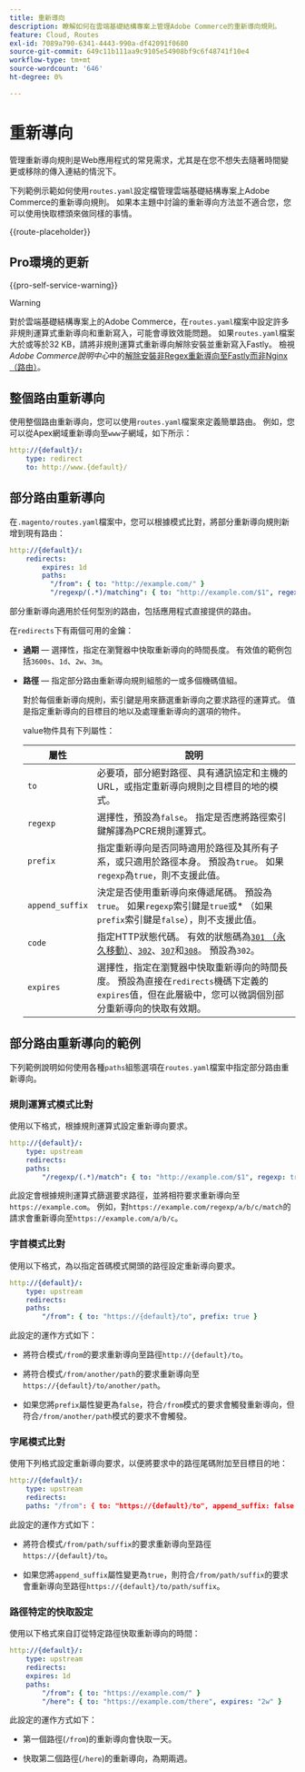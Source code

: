 ```yaml
---
title: 重新導向
description: 瞭解如何在雲端基礎結構專案上管理Adobe Commerce的重新導向規則。
feature: Cloud, Routes
exl-id: 7089a790-6341-4443-990a-df42091f0680
source-git-commit: 649c11b111aa9c9105e54908bf9c6f48741f10e4
workflow-type: tm+mt
source-wordcount: '646'
ht-degree: 0%

---
```


# 重新導向

管理重新導向規則是Web應用程式的常見需求，尤其是在您不想失去隨著時間變更或移除的傳入連結的情況下。

下列範例示範如何使用`routes.yaml`設定檔管理雲端基礎結構專案上Adobe Commerce的重新導向規則。 如果本主題中討論的重新導向方法並不適合您，您可以使用快取標頭來做同樣的事情。

{{route-placeholder}}

## Pro環境的更新

{{pro-self-service-warning}}

>[!WARNING]
>
>對於雲端基礎結構專案上的Adobe Commerce，在`routes.yaml`檔案中設定許多非規則運算式重新導向和重新寫入，可能會導致效能問題。 如果`routes.yaml`檔案大於或等於32 KB，請將非規則運算式重新導向解除安裝並重新寫入Fastly。 檢視&#x200B;_Adobe Commerce說明中心_&#x200B;中的[解除安裝非Regex重新導向至Fastly而非Nginx （路由）](https://experienceleague.adobe.com/docs/commerce-knowledge-base/kb/troubleshooting/miscellaneous/offload-non-regex-redirects-to-fastly-instead-of-nginx-routes.html)。

## 整個路由重新導向

使用整個路由重新導向，您可以使用`routes.yaml`檔案來定義簡單路由。 例如，您可以從Apex網域重新導向至`www`子網域，如下所示：

```yaml
http://{default}/:
    type: redirect
    to: http://www.{default}/
```

## 部分路由重新導向

在`.magento/routes.yaml`檔案中，您可以根據模式比對，將部分重新導向規則新增到現有路由：

```yaml
http://{default}/:
    redirects:
        expires: 1d
        paths:
          "/from": { to: "http://example.com/" }
          "/regexp/(.*)/matching": { to: "http://example.com/$1", regexp: true }
```

部分重新導向適用於任何型別的路由，包括應用程式直接提供的路由。

在`redirects`下有兩個可用的金鑰：

- **過期** — 選擇性，指定在瀏覽器中快取重新導向的時間長度。 有效值的範例包括`3600s`、`1d`、`2w`、`3m`。

- **路徑** — 指定部分路由重新導向規則組態的一或多個機碼值組。

  對於每個重新導向規則，索引鍵是用來篩選重新導向之要求路徑的運算式。 值是指定重新導向的目標目的地以及處理重新導向的選項的物件。

  value物件具有下列屬性：

  | 屬性 | 說明 |
  | ---------- | ----------- |
  | `to` | 必要項，部分絕對路徑、具有通訊協定和主機的URL，或指定重新導向規則之目標目的地的模式。 |
  | `regexp` | 選擇性，預設為`false`。 指定是否應將路徑索引鍵解譯為PCRE規則運算式。 |
  | `prefix` | 指定重新導向是否同時適用於路徑及其所有子系，或只適用於路徑本身。 預設為`true`。 如果`regexp`為`true`，則不支援此值。 |
  | `append_suffix` | 決定是否使用重新導向來傳遞尾碼。 預設為`true`。 如果`regexp`索引鍵是`true`或* （如果`prefix`索引鍵是`false`），則不支援此值。 |
  | `code` | 指定HTTP狀態代碼。 有效的狀態碼為[`301` （永久移動）](https://www.w3.org/Protocols/rfc2616/rfc2616-sec10.html#sec10.3.2)、[`302`](https://www.w3.org/Protocols/rfc2616/rfc2616-sec10.html#sec10.3.3)、[`307`](https://www.w3.org/Protocols/rfc2616/rfc2616-sec10.html#sec10.3.8)和[`308`](https://www.rfc-editor.org/rfc/rfc7238)。 預設為`302`。 |
  | `expires` | 選擇性，指定在瀏覽器中快取重新導向的時間長度。 預設為直接在`redirects`機碼下定義的`expires`值，但在此層級中，您可以微調個別部分重新導向的快取有效期。 |

## 部分路由重新導向的範例

下列範例說明如何使用各種`paths`組態選項在`routes.yaml`檔案中指定部分路由重新導向。

### 規則運算式模式比對

使用以下格式，根據規則運算式設定重新導向要求。

```yaml
http://{default}/:
    type: upstream
    redirects:
    paths:
        "/regexp/(.*)/match": { to: "http://example.com/$1", regexp: true }
```

此設定會根據規則運算式篩選要求路徑，並將相符要求重新導向至`https://example.com`。 例如，對`https://example.com/regexp/a/b/c/match`的請求會重新導向至`https://example.com/a/b/c`。

### 字首模式比對

使用以下格式，為以指定首碼模式開頭的路徑設定重新導向要求。

```yaml
http://{default}/:
    type: upstream
    redirects:
    paths:
        "/from": { to: "https://{default}/to", prefix: true }
```

此設定的運作方式如下：

- 將符合模式`/from`的要求重新導向至路徑`http://{default}/to`。

- 將符合模式`/from/another/path`的要求重新導向至`https://{default}/to/another/path`。

- 如果您將`prefix`屬性變更為`false`，符合`/from`模式的要求會觸發重新導向，但符合`/from/another/path`模式的要求不會觸發。

### 字尾模式比對

使用下列格式設定重新導向要求，以便將要求中的路徑尾碼附加至目標目的地：

```yaml
http://{default}/:
    type: upstream
    redirects:
    paths: "/from": { to: "https://{default}/to", append_suffix: false }
```

此設定的運作方式如下：

- 將符合模式`/from/path/suffix`的要求重新導向至路徑`https://{default}/to`。

- 如果您將`append_suffix`屬性變更為`true`，則符合`/from/path/suffix`的要求會重新導向至路徑`https://{default}/to/path/suffix`。

### 路徑特定的快取設定

使用以下格式來自訂從特定路徑快取重新導向的時間：

```yaml
http://{default}/:
    type: upstream
    redirects:
    expires: 1d
    paths:
        "/from": { to: "https://example.com/" }
        "/here": { to: "https://example.com/there", expires: "2w" }
```

此設定的運作方式如下：

- 第一個路徑(`/from`)的重新導向會快取一天。

- 快取第二個路徑(`/here`)的重新導向，為期兩週。

